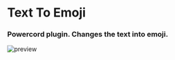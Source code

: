 # Text To Emoji
### Powercord plugin. Changes the text into emoji.

![preview](https://raw.githubusercontent.com/Nimplex/texttoemoji/master/preview.png)
